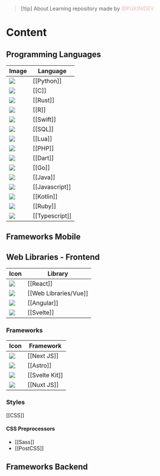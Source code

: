 > [!tip] About
> Learning repository made by <font color="#e5b9b7">@PUKINIDEV</font>
# Content
## Programming Languages 

| **Image**                                                                                                              | **Language**   |
| ---------------------------------------------------------------------------------------------------------------------- | -------------- |
| <img src="https://cdn.jsdelivr.net/gh/devicons/devicon@latest/icons/python/python-original.svg" />                     | [[Python]]     |
| <img src="https://cdn.jsdelivr.net/gh/devicons/devicon@latest/icons/csharp/csharp-original.svg" />                     | [[C]]          |
| <img src="https://cdn.jsdelivr.net/gh/devicons/devicon@latest/icons/rust/rust-original.svg" />                         | [[Rust]]       |
| <img src="https://cdn.jsdelivr.net/gh/devicons/devicon@latest/icons/r/r-original.svg" />                               | [[R]]          |
| <img src="https://cdn.jsdelivr.net/gh/devicons/devicon@latest/icons/swift/swift-original.svg" />                       | [[Swift]]      |
| <img src="https://cdn.jsdelivr.net/gh/devicons/devicon@latest/icons/azuresqldatabase/azuresqldatabase-original.svg" /> | [[SQL]]        |
| <img src="https://cdn.jsdelivr.net/gh/devicons/devicon@latest/icons/lua/lua-original.svg" />                           | [[Lua]]        |
| <img src="https://cdn.jsdelivr.net/gh/devicons/devicon@latest/icons/php/php-original.svg" />                           | [[PHP]]        |
| <img src="https://cdn.jsdelivr.net/gh/devicons/devicon@latest/icons/dart/dart-original.svg" />                         | [[Dart]]       |
| <img src="https://cdn.jsdelivr.net/gh/devicons/devicon@latest/icons/go/go-original.svg" /><br>                         | [[Go]]         |
| <img src="https://cdn.jsdelivr.net/gh/devicons/devicon@latest/icons/java/java-original.svg" /><br>                     | [[Java]]       |
| <img src="https://cdn.jsdelivr.net/gh/devicons/devicon@latest/icons/javascript/javascript-original.svg" /><br>         | [[Javascript]] |
| <img src="https://cdn.jsdelivr.net/gh/devicons/devicon@latest/icons/kotlin/kotlin-original.svg" /><br>                 | [[Kotlin]]     |
| <img src="https://cdn.jsdelivr.net/gh/devicons/devicon@latest/icons/ruby/ruby-original.svg" />                         | [[Ruby]]       |
| <img src="https://cdn.jsdelivr.net/gh/devicons/devicon@latest/icons/typescript/typescript-original.svg" /><br>         | [[Typescript]] |
## Frameworks Mobile



## Web Libraries - Frontend

| Icon                                                                                                 | Library     |
| ---------------------------------------------------------------------------------------------------- | ----------- |
| <img src="https://cdn.jsdelivr.net/gh/devicons/devicon@latest/icons/react/react-original.svg" />     | [[React]]   |
| <img src="https://cdn.jsdelivr.net/gh/devicons/devicon@latest/icons/vuejs/vuejs-original.svg" />     | [[Web Libraries/Vue]]     |
| <img src="https://cdn.jsdelivr.net/gh/devicons/devicon@latest/icons/angular/angular-original.svg" /> | [[Angular]] |
| <img src="https://cdn.jsdelivr.net/gh/devicons/devicon@latest/icons/svelte/svelte-original.svg" />   | [[Svelte]]  |
### Frameworks 

| Icon                                                                                               | Framework      |
| -------------------------------------------------------------------------------------------------- | -------------- |
| <img src="https://cdn.jsdelivr.net/gh/devicons/devicon@latest/icons/nextjs/nextjs-original.svg" /> | [[Next JS]]    |
| <img src="https://cdn.jsdelivr.net/gh/devicons/devicon@latest/icons/astro/astro-original.svg" />   | [[Astro]]      |
| <img src="https://cdn.jsdelivr.net/gh/devicons/devicon@latest/icons/svelte/svelte-original.svg" /> | [[Svelte Kit]] |
| <img src="https://cdn.jsdelivr.net/gh/devicons/devicon@latest/icons/nuxtjs/nuxtjs-original.svg" /> | [[Nuxt JS]]    |

### Styles
[[CSS]] 
#### CSS Preprocessors
- [[Sass]]
- [[PostCSS]]
## Frameworks Backend


